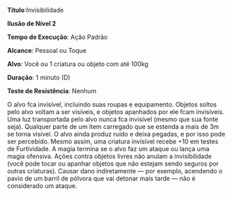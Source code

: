 **Titulo**:Invisibilidade

**Ilusão de Nível 2**

**Tempo de Execução**: Ação Padrão

**Alcance**: Pessoal ou Toque

**Alvo**: Você ou 1 criatura ou objeto com até 100kg

**Duração**: 1 minuto (D)

**Teste de Resistência**: Nenhum

O alvo fca invisível, incluindo suas roupas e equipamento. Objetos soltos pelo alvo voltam a ser visíveis, e objetos apanhados por ele fcam invisíveis. 
Uma luz transportada pelo alvo nunca fca invisível (mesmo que sua fonte seja). Qualquer parte de um item carregado que se estenda a mais de 3m se torna visível.
O alvo ainda produz ruído e deixa pegadas, e por isso pode ser percebido.
Mesmo assim, uma criatura invisível recebe +10 em testes de Furtividade.
A magia termina se o alvo faz um ataque ou lança uma magia ofensiva. Ações contra objetos livres não anulam a invisibilidade (você pode tocar ou apanhar objetos que não estejam sendo seguros por outras criaturas). 
Causar dano indiretamente — por exemplo, acendendo o pavio de um barril de pólvora que vai detonar mais tarde — não é considerado um ataque.